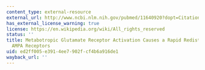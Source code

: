 ```yaml
---
content_type: external-resource
external_url: http://www.ncbi.nlm.nih.gov/pubmed/11640920?dopt=Citation
has_external_license_warning: true
license: https://en.wikipedia.org/wiki/All_rights_reserved
status: ''
title: Metabotropic Glutamate Receptor Activation Causes a Rapid Redistribution of
  AMPA Receptors
uid: ed2ff005-e391-4ee7-902f-cf4b6a916de1
wayback_url: ''
---
```

